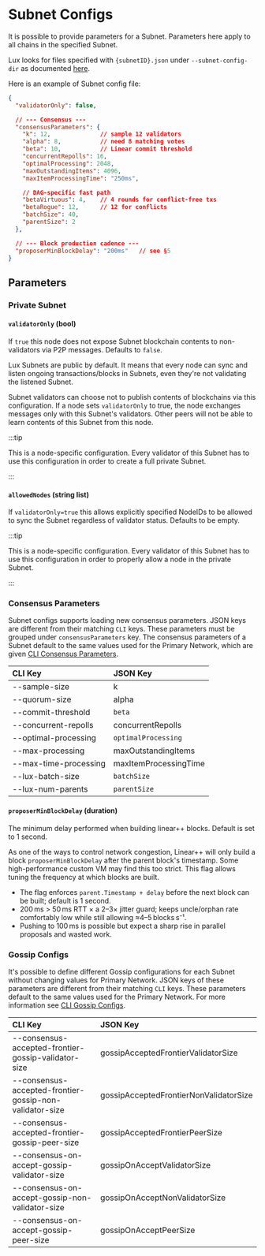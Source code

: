 # Subnet Configs

It is possible to provide parameters for a Subnet. Parameters here apply to all
chains in the specified Subnet.

Lux looks for files specified with `{subnetID}.json` under
`--subnet-config-dir` as documented
[here](https://build.lux.network/docs/nodes/configure/configs-flags#subnet-configs).

Here is an example of Subnet config file:

```json
{
  "validatorOnly": false,

  // --- Consensus ---
  "consensusParameters": {
    "k": 12,              // sample 12 validators
    "alpha": 8,           // need 8 matching votes
    "beta": 10,           // Linear commit threshold
    "concurrentRepolls": 16,
    "optimalProcessing": 2048,
    "maxOutstandingItems": 4096,
    "maxItemProcessingTime": "250ms",

    // DAG-specific fast path
    "betaVirtuous": 4,    // 4 rounds for conflict-free txs
    "betaRogue": 12,      // 12 for conflicts
    "batchSize": 40,
    "parentSize": 2
  },

  // --- Block production cadence ---
  "proposerMinBlockDelay": "200ms"   // see §5
}
```

## Parameters

### Private Subnet

#### `validatorOnly` (bool)

If `true` this node does not expose Subnet blockchain contents to non-validators
via P2P messages. Defaults to `false`.

Lux Subnets are public by default. It means that every node can sync and
listen ongoing transactions/blocks in Subnets, even they're not validating the
listened Subnet.

Subnet validators can choose not to publish contents of blockchains via this
configuration. If a node sets `validatorOnly` to true, the node exchanges
messages only with this Subnet's validators. Other peers will not be able to
learn contents of this Subnet from this node.

:::tip

This is a node-specific configuration. Every validator of this Subnet has to use
this configuration in order to create a full private Subnet.

:::

#### `allowedNodes` (string list)

If `validatorOnly=true` this allows explicitly specified NodeIDs to be allowed
to sync the Subnet regardless of validator status. Defaults to be empty.

:::tip

This is a node-specific configuration. Every validator of this Subnet has to use
this configuration in order to properly allow a node in the private Subnet.

:::

### Consensus Parameters

Subnet configs supports loading new consensus parameters. JSON keys are
different from their matching `CLI` keys. These parameters must be grouped under
`consensusParameters` key. The consensus parameters of a Subnet default to the
same values used for the Primary Network, which are given [CLI Consensus Parameters](https://build.lux.network/docs/nodes/configure/configs-flags#parameters).

| CLI Key                          | JSON Key              |
| :------------------------------- | :-------------------- |
| --sample-size               | k                     |
| --quorum-size               | alpha                 |
| --commit-threshold          | `beta`                |
| --concurrent-repolls        | concurrentRepolls     |
| --optimal-processing        | `optimalProcessing`   |
| --max-processing            | maxOutstandingItems   |
| --max-time-processing       | maxItemProcessingTime |
| --lux-batch-size      | `batchSize`           |
| --lux-num-parents     | `parentSize`          |

#### `proposerMinBlockDelay` (duration)

The minimum delay performed when building linear++ blocks. Default is set to 1 second.

As one of the ways to control network congestion, Linear++ will only build a
block `proposerMinBlockDelay` after the parent block's timestamp. Some
high-performance custom VM may find this too strict. This flag allows tuning the
frequency at which blocks are built.

- The flag enforces `parent.Timestamp + delay` before the next block can be built; default is 1 second.
- 200 ms > 50 ms RTT × a 2–3× jitter guard; keeps uncle/orphan rate comfortably low while still allowing ≈4–5 blocks s⁻¹.
- Pushing to 100 ms is possible but expect a sharp rise in parallel proposals and wasted work.

### Gossip Configs

It's possible to define different Gossip configurations for each Subnet without
changing values for Primary Network. JSON keys of these
parameters are different from their matching `CLI` keys. These parameters
default to the same values used for the Primary Network. For more information
see [CLI Gossip Configs](https://build.lux.network/docs/nodes/configure/configs-flags#gossiping).

| CLI Key                                                 | JSON Key                               |
| :------------------------------------------------------ | :------------------------------------- |
| --consensus-accepted-frontier-gossip-validator-size     | gossipAcceptedFrontierValidatorSize    |
| --consensus-accepted-frontier-gossip-non-validator-size | gossipAcceptedFrontierNonValidatorSize |
| --consensus-accepted-frontier-gossip-peer-size          | gossipAcceptedFrontierPeerSize         |
| --consensus-on-accept-gossip-validator-size             | gossipOnAcceptValidatorSize            |
| --consensus-on-accept-gossip-non-validator-size         | gossipOnAcceptNonValidatorSize         |
| --consensus-on-accept-gossip-peer-size                  | gossipOnAcceptPeerSize                 |
